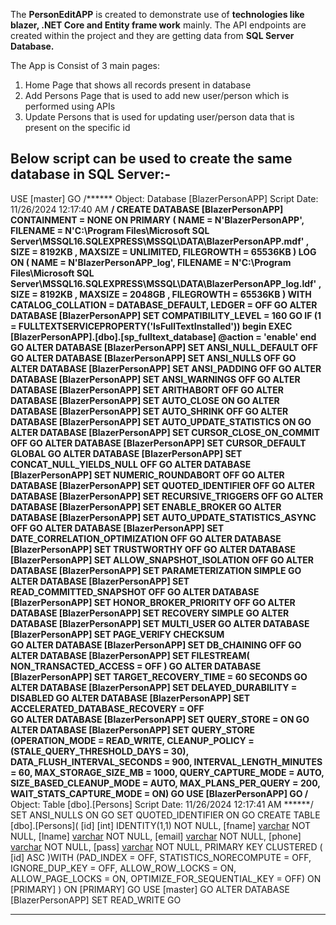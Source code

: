 The **PersonEditAPP** is created to demonstrate use of **technologies like  blazer, .NET Core and Entity frame work** mainly.
The API endpoints are created within the project and they are getting data from **SQL Server Database.**

The App is Consist of 3 main pages: 
1) Home Page that shows all records present in database
2) Add Persons Page that is used to add new user/person which is performed using APIs
3) Update Persons that is used for updating user/person data that is present on the specific id

Below script can be used to create the same database in SQL Server:-
------------------------------------------------------------------------------------------------------------------------------------------------------------------------------------------

USE [master]
GO
/****** Object:  Database [BlazerPersonAPP]    Script Date: 11/26/2024 12:17:40 AM ******/
CREATE DATABASE [BlazerPersonAPP]
 CONTAINMENT = NONE
 ON  PRIMARY 
( NAME = N'BlazerPersonAPP', FILENAME = N'C:\Program Files\Microsoft SQL Server\MSSQL16.SQLEXPRESS\MSSQL\DATA\BlazerPersonAPP.mdf' , SIZE = 8192KB , MAXSIZE = UNLIMITED, FILEGROWTH = 65536KB )
 LOG ON 
( NAME = N'BlazerPersonAPP_log', FILENAME = N'C:\Program Files\Microsoft SQL Server\MSSQL16.SQLEXPRESS\MSSQL\DATA\BlazerPersonAPP_log.ldf' , SIZE = 8192KB , MAXSIZE = 2048GB , FILEGROWTH = 65536KB )
 WITH CATALOG_COLLATION = DATABASE_DEFAULT, LEDGER = OFF
GO
ALTER DATABASE [BlazerPersonAPP] SET COMPATIBILITY_LEVEL = 160
GO
IF (1 = FULLTEXTSERVICEPROPERTY('IsFullTextInstalled'))
begin
EXEC [BlazerPersonAPP].[dbo].[sp_fulltext_database] @action = 'enable'
end
GO
ALTER DATABASE [BlazerPersonAPP] SET ANSI_NULL_DEFAULT OFF 
GO
ALTER DATABASE [BlazerPersonAPP] SET ANSI_NULLS OFF 
GO
ALTER DATABASE [BlazerPersonAPP] SET ANSI_PADDING OFF 
GO
ALTER DATABASE [BlazerPersonAPP] SET ANSI_WARNINGS OFF 
GO
ALTER DATABASE [BlazerPersonAPP] SET ARITHABORT OFF 
GO
ALTER DATABASE [BlazerPersonAPP] SET AUTO_CLOSE ON 
GO
ALTER DATABASE [BlazerPersonAPP] SET AUTO_SHRINK OFF 
GO
ALTER DATABASE [BlazerPersonAPP] SET AUTO_UPDATE_STATISTICS ON 
GO
ALTER DATABASE [BlazerPersonAPP] SET CURSOR_CLOSE_ON_COMMIT OFF 
GO
ALTER DATABASE [BlazerPersonAPP] SET CURSOR_DEFAULT  GLOBAL 
GO
ALTER DATABASE [BlazerPersonAPP] SET CONCAT_NULL_YIELDS_NULL OFF 
GO
ALTER DATABASE [BlazerPersonAPP] SET NUMERIC_ROUNDABORT OFF 
GO
ALTER DATABASE [BlazerPersonAPP] SET QUOTED_IDENTIFIER OFF 
GO
ALTER DATABASE [BlazerPersonAPP] SET RECURSIVE_TRIGGERS OFF 
GO
ALTER DATABASE [BlazerPersonAPP] SET  ENABLE_BROKER 
GO
ALTER DATABASE [BlazerPersonAPP] SET AUTO_UPDATE_STATISTICS_ASYNC OFF 
GO
ALTER DATABASE [BlazerPersonAPP] SET DATE_CORRELATION_OPTIMIZATION OFF 
GO
ALTER DATABASE [BlazerPersonAPP] SET TRUSTWORTHY OFF 
GO
ALTER DATABASE [BlazerPersonAPP] SET ALLOW_SNAPSHOT_ISOLATION OFF 
GO
ALTER DATABASE [BlazerPersonAPP] SET PARAMETERIZATION SIMPLE 
GO
ALTER DATABASE [BlazerPersonAPP] SET READ_COMMITTED_SNAPSHOT OFF 
GO
ALTER DATABASE [BlazerPersonAPP] SET HONOR_BROKER_PRIORITY OFF 
GO
ALTER DATABASE [BlazerPersonAPP] SET RECOVERY SIMPLE 
GO
ALTER DATABASE [BlazerPersonAPP] SET  MULTI_USER 
GO
ALTER DATABASE [BlazerPersonAPP] SET PAGE_VERIFY CHECKSUM  
GO
ALTER DATABASE [BlazerPersonAPP] SET DB_CHAINING OFF 
GO
ALTER DATABASE [BlazerPersonAPP] SET FILESTREAM( NON_TRANSACTED_ACCESS = OFF ) 
GO
ALTER DATABASE [BlazerPersonAPP] SET TARGET_RECOVERY_TIME = 60 SECONDS 
GO
ALTER DATABASE [BlazerPersonAPP] SET DELAYED_DURABILITY = DISABLED 
GO
ALTER DATABASE [BlazerPersonAPP] SET ACCELERATED_DATABASE_RECOVERY = OFF  
GO
ALTER DATABASE [BlazerPersonAPP] SET QUERY_STORE = ON
GO
ALTER DATABASE [BlazerPersonAPP] SET QUERY_STORE (OPERATION_MODE = READ_WRITE, CLEANUP_POLICY = (STALE_QUERY_THRESHOLD_DAYS = 30), DATA_FLUSH_INTERVAL_SECONDS = 900, INTERVAL_LENGTH_MINUTES = 60, MAX_STORAGE_SIZE_MB = 1000, QUERY_CAPTURE_MODE = AUTO, SIZE_BASED_CLEANUP_MODE = AUTO, MAX_PLANS_PER_QUERY = 200, WAIT_STATS_CAPTURE_MODE = ON)
GO
USE [BlazerPersonAPP]
GO
/****** Object:  Table [dbo].[Persons]    Script Date: 11/26/2024 12:17:41 AM ******/
SET ANSI_NULLS ON
GO
SET QUOTED_IDENTIFIER ON
GO
CREATE TABLE [dbo].[Persons](
	[id] [int] IDENTITY(1,1) NOT NULL,
	[fname] [varchar](50) NOT NULL,
	[lname] [varchar](50) NOT NULL,
	[email] [varchar](50) NOT NULL,
	[phone] [varchar](50) NOT NULL,
	[pass] [varchar](50) NOT NULL,
PRIMARY KEY CLUSTERED 
(
	[id] ASC
)WITH (PAD_INDEX = OFF, STATISTICS_NORECOMPUTE = OFF, IGNORE_DUP_KEY = OFF, ALLOW_ROW_LOCKS = ON, ALLOW_PAGE_LOCKS = ON, OPTIMIZE_FOR_SEQUENTIAL_KEY = OFF) ON [PRIMARY]
) ON [PRIMARY]
GO
USE [master]
GO
ALTER DATABASE [BlazerPersonAPP] SET  READ_WRITE 
GO

------------------------------------------------------------------------------------------------------------------------------------------------------------------------------------------
